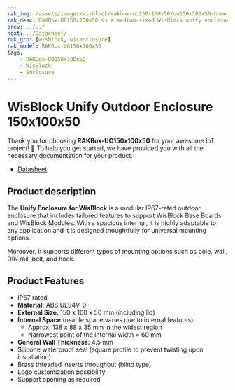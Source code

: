 ```yaml
---
rak_img: /assets/images/wisblock/rakbox-uo150x100x50/uo150x100x50-home.png
rak_desc: RAKBox-UO150x100x50 is a medium-sized WisBlock unify enclosure. It is an IP67-rated protection class that allows the unit to be used outdoors while protecting the internal components from dust, water, and outside weather conditions.
prev: ../../
next: ../Datasheet/
rak_grp: [wisblock, wisenclosure]
rak_model: RAKBox-UO150x100x50
tags:
    - RAKBox-UO150x100x50
    - WisBlock
    - Enclosure
---
```


# WisBlock Unify Outdoor Enclosure 150x100x50

Thank you for choosing **RAKBox-UO150x100x50** for your awesome IoT project! 🎉 To help you get started, we have provided you with all the necessary documentation for your product.

- [Datasheet](../Datasheet/)

## Product description

The **Unify Enclosure for WisBlock** is a modular IP67-rated outdoor enclosure that includes tailored features to support WisBlock Base Boards and WisBlock Modules. With a spacious internal, it is highly adaptable to any application and it is designed thoughtfully for universal mounting options.

Moreover, it supports different types of mounting options such as pole, wall, DIN rail, belt, and hook.

## Product Features

- IP67 rated
- **Material:** ABS UL94V-0
- **External Size:** 150 x 100 x 50&nbsp;mm (including lid)
- **Internal Space** (usable space varies due to internal features):
  - Approx. 138 x 88 x 35&nbsp;mm in the widest region
  - Narrowest point of the internal width = 60&nbsp;mm
- **General Wall Thickness:** 4.5&nbsp;mm
- Silicone waterproof seal (square profile to prevent twisting upon installation)
- Brass threaded inserts throughout (blind type)
- Logo customization possibility
- Support opening as required
